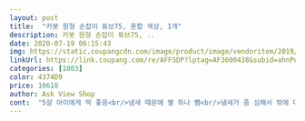 ```yaml
---
layout: post 
title:  "카봇 원형 손잡이 튜브75, 혼합 색상, 1개" 
description: 카봇 원형 손잡이 튜브75, ..
date: 2020-07-19 06:15:43 
img: https://static.coupangcdn.com/image/product/image/vendoritem/2019/05/31/3145084093/9c017a6f-0fca-45a7-8d64-f3ce5c405ab2.jpg 
linkUrl: https://link.coupang.com/re/AFFSDP?lptag=AF3600438&subid=ahnPublicAsk&pageKey=21904002&itemId=85399765&vendorItemId=3145084093&traceid=V0-113-e99fb9499fba2e49 
categories: [1003] 
color: 4374D9 
price: 10610 
author: Ask View Shop 
cont:  "5살 아이에게 딱 좋음<br/>냄새 때문에 별 하나 뺌<br/>냄새가 좀 심해서 밖에 며칠 놔둠<br/>여름에 잘 쓸게요<br/>와우 냄새 땜 쓰러질뻔 ㅋㅋㅋㅋ<br/>지난 여름에 만원짜리 오리 튜브 샀는데 물에 들어간지 30분도 안되어 구멍나서 너무 속상했어요.<br/> 좀 튼튼하고 무난한걸로 보는데 쿠팡이 제일 저렴하고 로켓 배송이라 주문했어요.<br/> 결국 아이가 아파서 물놀이는 못 갔지만 집에서 바람 넣고 매일 끌고 다니네요.<br/> 터지지도 않고 튼튼해요.<br/><br/>카봇 넘 좋아해서 삿어요<br/>" 
---
```

